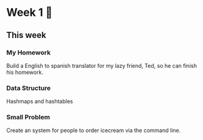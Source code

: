 # Week 1 🤘

## This week

### My Homework 
Build a English to spanish translator for my lazy friend, Ted, so he can finish his homework.
<br>
### Data Structure 
Hashmaps and hashtables
<br>
### Small Problem
Create an system for people to order icecream via the command line.
